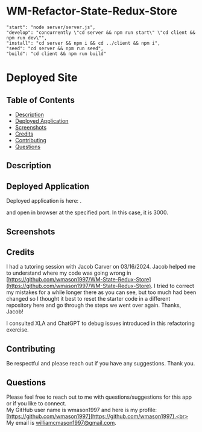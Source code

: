 # WM-Refactor-State-Redux-Store
    "start": "node server/server.js",
    "develop": "concurrently \"cd server && npm run start\" \"cd client && npm run dev\"",
    "install": "cd server && npm i && cd ../client && npm i",
    "seed": "cd server && npm run seed",
    "build": "cd client && npm run build"
# Deployed Site

## Table of Contents
* [Description](#description)
* [Deployed Application](#deployed-application)
* [Screenshots](#screenshots)
* [Credits](#credits)
* [Contributing](#contribution-guidelines)
* [Questions](#questions)

## Description <a name="description"></a> 


## Deployed Application <a name="deployed-application"></a>
Deployed application is here: []().



and open in browser at the specified port. In this case, it is 3000.

## Screenshots <a name="screenshots"></a>



## Credits <a name = "credits"></a>
I had a tutoring session with Jacob Carver on 03/16/2024. Jacob helped me to understand where my code was going wrong in [https://github.com/wmason1997/WM-State-Redux-Store](https://github.com/wmason1997/WM-State-Redux-Store). I tried to correct my mistakes for a while longer there as you can see, but too much had been changed so I thought it best to reset the starter code in a different repository here and go through the steps we went over again. Thanks, Jacob!

I consulted XLA and ChatGPT to debug issues introduced in this refactoring exercise.


## Contributing <a name="contribution-guidelines"></a>
Be respectful and please reach out if you have any suggestions. Thank you.


## Questions <a name="questions"></a>
Please feel free to reach out to me with questions/suggestions for this app or if you like to connect.<br>
My GitHub user name is wmason1997 and here is my profile: [https://github.com/wmason1997](https://github.com/wmason1997).<br>
My email is williamcmason1997@gmail.com.